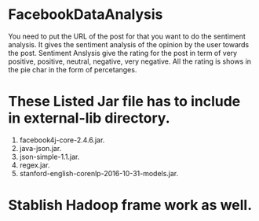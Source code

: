 # FacebookDataAnalysis
You need to put the URL of the post for that you want to do the sentiment analysis. It gives the sentiment analysis of the opinion by the user towards the post. Sentiment Anslysis give the rating for the post in term of very positive, positive, neutral, negative, very negative. All the rating is shows in the pie char in the form of percetanges. 


# These Listed Jar file has to include in external-lib directory.
  1. facebook4j-core-2.4.6.jar.
  2. java-json.jar.
  3. json-simple-1.1.jar.
  4. regex.jar.
  5. stanford-english-corenlp-2016-10-31-models.jar.
# Stablish Hadoop frame work as well.
